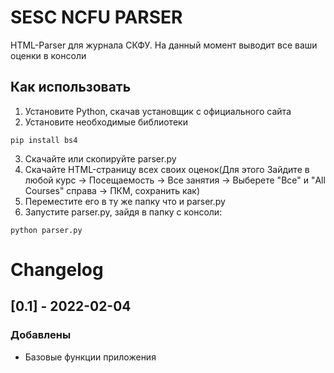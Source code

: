 # SESC NCFU PARSER
HTML-Parser для журнала СКФУ. На данный момент выводит все ваши оценки в консоли
## Как использовать
1. Установите Python, скачав установщик с официального сайта
2. Установите необходимые библиотеки
```
pip install bs4
```
3. Скачайте или скопируйте parser.py
4. Скачайте HTML-страницу всех своих оценок(Для этого Зайдите в любой курс -> Посещаемость -> Все занятия -> Выберете "Все" и "All Courses" справа -> ПКМ, сохранить как)
5. Переместите его в ту же папку что и parser.py
6. Запустите parser.py, зайдя в папку с консоли:
```
python parser.py
```
# Changelog

## [0.1] - 2022-02-04
### Добавлены
- Базовые функции приложения
